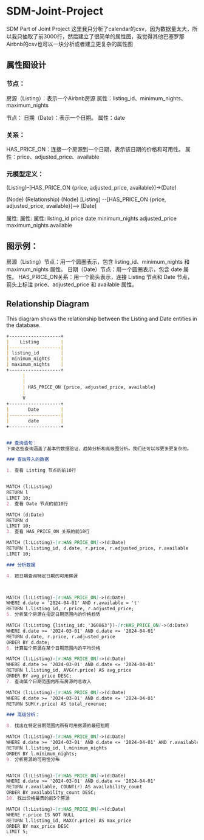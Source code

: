 # SDM-Joint-Project
SDM Part of Joint Project
这里我只分析了calendar的csv，因为数据量太大，所以我只抽取了前3000行，然后建立了很简单的属性图，我觉得其他巴塞罗那Airbnb的csv也可以一块分析或者建立更复杂的属性图

## 属性图设计

### 节点：
房源（Listing）：表示一个Airbnb房源
属性：listing_id、minimum_nights、maximum_nights

节点：
日期（Date）：表示一个日期。
属性：date

### 关系：
HAS_PRICE_ON：连接一个房源到一个日期，表示该日期的价格和可用性。
属性：price、adjusted_price、available

### 元模型定义：
(Listing)-[HAS_PRICE_ON {price, adjusted_price, available}]->(Date)


(Node)             (Relationship)                   (Node)
[Listing] --[HAS_PRICE_ON {price, adjusted_price, available}]--> [Date]

  属性:              属性:                         属性:
  listing_id         price                         date
  minimum_nights     adjusted_price
  maximum_nights     available

## 图示例：

房源（Listing）节点：用一个圆圈表示，包含 listing_id、minimum_nights 和 maximum_nights 属性。
日期（Date）节点：用一个圆圈表示，包含 date 属性。
HAS_PRICE_ON关系：用一个箭头表示，连接 Listing 节点和 Date 节点，箭头上标注 price、adjusted_price 和 available 属性。

## Relationship Diagram

This diagram shows the relationship between the Listing and Date entities in the database.

```markdown
+-------------------+                         
|    Listing        |                          
|-------------------|                           
| listing_id        |                           
| minimum_nights    |                           
| maximum_nights    |
+-------------------+
      |    
      |    
      | HAS_PRICE_ON {price, adjusted_price, available}
      |
      V
+-------------------+
|       Date        |
|-------------------|
|       date        |
+-------------------+


## 查询语句：
下面这些查询涵盖了基本的数据验证、趋势分析和高级图分析。我们还可以写更多更复杂的。

### 查询导入的数据

1. 查看 Listing 节点的前10行


MATCH (l:Listing)
RETURN l
LIMIT 10;
2. 查看 Date 节点的前10行

MATCH (d:Date)
RETURN d
LIMIT 10;
3. 查看 HAS_PRICE_ON 关系的前10行

MATCH (l:Listing)-[r:HAS_PRICE_ON]->(d:Date)
RETURN l.listing_id, d.date, r.price, r.adjusted_price, r.available
LIMIT 10;

### 分析数据

4. 按日期查询特定日期的可用房源



MATCH (l:Listing)-[r:HAS_PRICE_ON]->(d:Date)
WHERE d.date = '2024-04-01' AND r.available = 't'
RETURN l.listing_id, r.price, r.adjusted_price;
5. 分析某个房源在指定日期范围内的价格趋势

MATCH (l:Listing {listing_id: '360863'})-[r:HAS_PRICE_ON]->(d:Date)
WHERE d.date >= '2024-03-01' AND d.date <= '2024-04-01'
RETURN d.date, r.price, r.adjusted_price
ORDER BY d.date;
6. 计算每个房源在某个日期范围内的平均价格

MATCH (l:Listing)-[r:HAS_PRICE_ON]->(d:Date)
WHERE d.date >= '2024-03-01' AND d.date <= '2024-04-01'
RETURN l.listing_id, AVG(r.price) AS avg_price
ORDER BY avg_price DESC;
7. 查询某个日期范围内所有房源的总收入

MATCH (l:Listing)-[r:HAS_PRICE_ON]->(d:Date)
WHERE d.date >= '2024-03-01' AND d.date <= '2024-04-01'
RETURN SUM(r.price) AS total_revenue;

### 高级分析：

8. 找出在特定日期范围内所有可用房源的最短租期

MATCH (l:Listing)-[r:HAS_PRICE_ON]->(d:Date)
WHERE d.date >= '2024-03-01' AND d.date <= '2024-04-01' AND r.available = 't'
RETURN l.listing_id, l.minimum_nights
ORDER BY l.minimum_nights;
9. 分析房源的可用性分布


MATCH (l:Listing)-[r:HAS_PRICE_ON]->(d:Date)
WHERE d.date >= '2024-03-01' AND d.date <= '2024-04-01'
RETURN r.available, COUNT(r) AS availability_count
ORDER BY availability_count DESC;
10. 找出价格最贵的前5个房源

MATCH (l:Listing)-[r:HAS_PRICE_ON]->(d:Date)
WHERE r.price IS NOT NULL
RETURN l.listing_id, MAX(r.price) AS max_price
ORDER BY max_price DESC
LIMIT 5;

